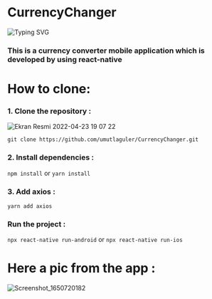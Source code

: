 # CurrencyChanger
![Typing SVG](https://readme-typing-svg.herokuapp.com?font=Indie+Flower&color=47F763&size=30&lines=Currency+Converter!)
### This is a currency converter mobile application which is developed by using react-native
# How to clone:

### 1. Clone the repository :

![Ekran Resmi 2022-04-23 19 07 22](https://user-images.githubusercontent.com/56348345/164960653-e2c164c8-d866-46db-99c3-992f38983839.png)


`git clone https://github.com/umutlaguler/CurrencyChanger.git`


### 2. Install dependencies :
`npm install` or `yarn install`

### 3. Add axios :
`yarn add axios`

### Run the project :
`npx react-native run-android` or `npx react-native run-ios`

# Here a pic from the app : 
![Screenshot_1650720182](https://user-images.githubusercontent.com/56348345/164915798-ce2735e5-837d-4ca3-b617-17dc804e81f3.png)
